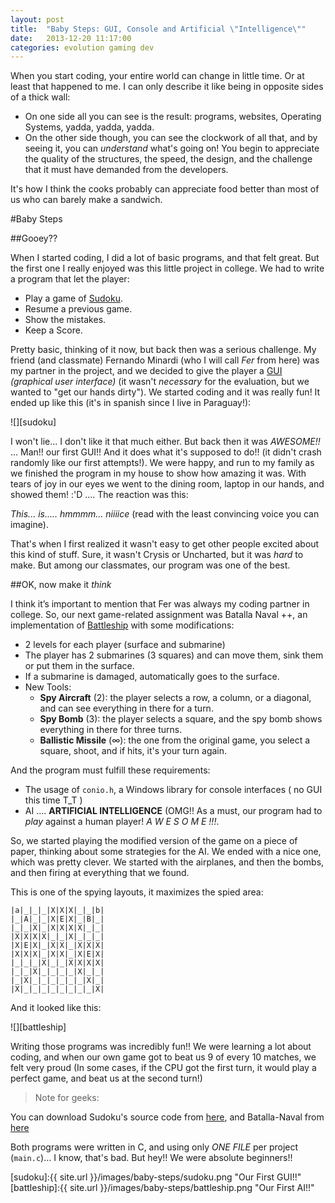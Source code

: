 ```yaml
---
layout: post
title:  "Baby Steps: GUI, Console and Artificial \"Intelligence\""
date:   2013-12-20 11:17:00
categories: evolution gaming dev
---
```


When you start coding, your entire world can change in little time. Or at least that happened to me. I can only describe it like being in
opposite sides of a thick wall:

* On one side all you can see is the result: programs, websites, Operating Systems, yadda, yadda, yadda. 
* On the other side though, you can see the clockwork of all that, and by seeing it, you can *understand* what's going on! You begin to appreciate the quality of 
the structures, the speed, the design, and the challenge that it must have demanded from the developers. 

It's how I think the cooks probably can appreciate food better than most of us who can barely make a sandwich.

#Baby Steps

##Gooey??

When I started coding, I did a lot of basic programs, and that felt great. But the first one I really enjoyed was this little project in college. We had to write
a program that let the player:

* Play a game of [Sudoku](http://en.wikipedia.org/wiki/Sudoku).
* Resume a previous game.
* Show the mistakes.
* Keep a Score.

Pretty basic, thinking of it now, but back then was a serious challenge. My friend (and classmate) Fernando Minardi (who I will call *Fer* from here) was my partner in 
the project, and we decided to give the player a [GUI](http://en.wikipedia.org/wiki/Graphical_user_interface) *(graphical user interface)* (it wasn't *necessary* for 
the evaluation, but we wanted to "get our hands dirty"). We started coding and it was really fun! It ended up like this (it's in spanish since I live in Paraguay!):

![][sudoku]

I won't lie... I don't like it that much either. But back then it was *AWESOME!!* ... Man!! our first GUI!! And it does what it's supposed to do!! (it didn't crash
randomly like our first attempts!). We were happy, and run to my family as we finished the program in my house to show how amazing it was. With tears of joy in our eyes
we went to the dining room, laptop in our hands, and showed them! :'D .... The reaction was this:

*This... is..... hmmmm... niiiice* (read with the least convincing voice you can imagine). 

That's when I first realized it wasn't easy to get other people excited about this kind of stuff. Sure, it wasn't Crysis or Uncharted, but it was *hard* to make. But
among our classmates, our program was one of the best.

##OK, now make it *think*

I think it’s important to mention that Fer was always my coding partner in college. So, our next game-related assignment was Batalla Naval ++, an implementation of 
[Battleship]( http://en.wikipedia.org/wiki/Battleship_\(game\) ) with some modifications:

* 2 levels for each player (surface and submarine)
* The player has 2 submarines (3 squares) and can move them, sink them or put them in the surface.
* If a submarine is damaged, automatically goes to the surface.
* New Tools:
    * **Spy Aircraft** (2): the player selects a row, a column, or a diagonal, and can see everything in there for a turn.
    * **Spy Bomb** (3): the player selects a square, and the spy bomb shows everything in there for three turns.
    * **Ballistic Missile** (&infin;): the one from the original game, you select a square, shoot, and if hits, it's your turn again.

And the program must fulfill these requirements:

* The usage of `conio.h`, a Windows library for console interfaces ( no GUI this time T_T )
* AI .... **ARTIFICIAL INTELLIGENCE** (OMG!! As a must, our program had to *play* against a human player! *A W E S O M E !!!*.

So, we started playing  the modified version of the game on a piece of paper, thinking about some strategies for the AI. We ended with a nice one, which was pretty clever. 
We started with the airplanes, and then the bombs, and then firing at everything that we found. 

This is one of the spying layouts, it maximizes the spied area:

    |a|_|_|_|X|X|X|_|_|b|
    |_|A|_|_|X|E|X|_|B|_|
    |_|_|X|_|X|X|X|X|_|_|
    |X|X|X|X|_|_|X|_|_|_|
    |X|E|X|_|X|X|_|X|X|X|
    |X|X|X|_|X|X|_|X|E|X|
    |_|_|_|X|_|_|X|X|X|X|
    |_|_|X|_|_|_|_|X|_|_|
    |_|X|_|_|_|_|_|_|X|_|
    |X|_|_|_|_|_|_|_|_|X|

And it looked like this:

![][battleship]

Writing those programs was incredibly fun!! We were learning a lot about coding, and when our own game got to beat us 9 of every 10 matches, we felt very proud (In 
some cases, if the CPU got the first turn, it would play a perfect game, and beat us at the second turn!)

> Note for geeks:

You can download Sudoku's source code from [here](https://github.com/torresmateo/TAI1-Sudoku), and Batalla-Naval from [here](https://github.com/torresmateo/Batalla-Naval)

Both programs were written in C, and using only *ONE FILE* per project (`main.c`)... I know, that's bad. But hey!! We were absolute beginners!!

[sudoku]:{{ site.url }}/images/baby-steps/sudoku.png "Our First GUI!!"
[battleship]:{{ site.url }}/images/baby-steps/battleship.png "Our First AI!!"
